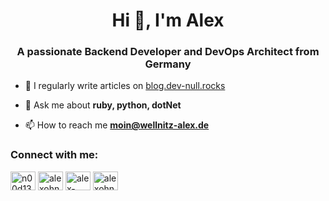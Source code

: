 <h1 align="center">Hi 👋, I'm Alex</h1>
<h3 align="center">A passionate Backend Developer and DevOps Architect from Germany</h3>

- 📝 I regularly write articles on [blog.dev-null.rocks](blog.dev-null.rocks)

- 💬 Ask me about **ruby, python, dotNet**

- 📫 How to reach me **moin@wellnitz-alex.de**

<h3 align="left">Connect with me:</h3>
<p align="left">
<a href="https://dev.to/n00d13" target="blank"><img align="center" src="https://cdn.jsdelivr.net/npm/simple-icons@3.0.1/icons/dev-dot-to.svg" alt="n00d13" height="30" width="40" /></a>
<a href="https://twitter.com/alexohneander" target="blank"><img align="center" src="https://raw.githubusercontent.com/rahuldkjain/github-profile-readme-generator/master/src/images/icons/Social/twitter.svg" alt="alexohneander" height="30" width="40" /></a>
<a href="https://linkedin.com/in/alex-wellnitz-66341184" target="blank"><img align="center" src="https://raw.githubusercontent.com/rahuldkjain/github-profile-readme-generator/master/src/images/icons/Social/linked-in-alt.svg" alt="alex-wellnitz-66341184" height="30" width="40" /></a>
<a href="https://dribbble.com/alexohneander" target="blank"><img align="center" src="https://raw.githubusercontent.com/rahuldkjain/github-profile-readme-generator/master/src/images/icons/Social/dribbble.svg" alt="alexohneander" height="30" width="40" /></a>
</p>
